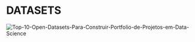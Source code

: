 # DATASETS
![Top-10-Open-Datasets-Para-Construir-Portfolio-de-Projetos-em-Data-Science](https://github.com/user-attachments/assets/27d9ebb4-2416-417b-af6c-5034891ccc8f)

